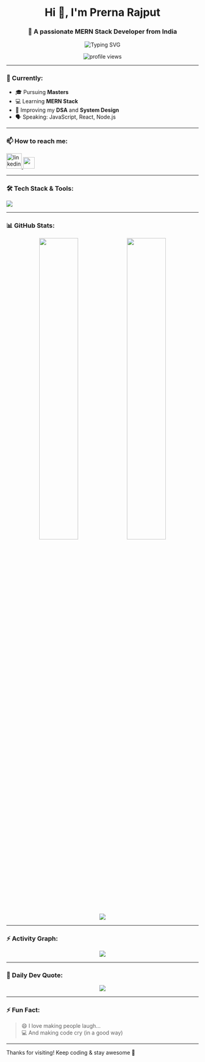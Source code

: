 <h1 align="center">Hi 👋, I'm Prerna Rajput</h1>
<h3 align="center">🚀 A passionate MERN Stack Developer from India</h3>

<p align="center">
  <img src="https://readme-typing-svg.demolab.com?font=Fira+Code&weight=500&size=22&pause=1000&color=00FFC2&center=true&vCenter=true&width=435&lines=MERN+Stack+Developer;DSA+Enthusiast;Tech+Lover+%F0%9F%91%BB;Code.+Debug.+Repeat+%E2%9C%A8" alt="Typing SVG" />
</p>

<p align="center">
  <img src="https://komarev.com/ghpvc/?username=prernagethub&label=Profile%20views&color=0e75b6&style=flat" alt="profile views" />
</p>

---

### 🌱 Currently:
- 🎓 Pursuing **Masters**
- 💻 Learning **MERN Stack**
- 🧠 Improving my **DSA** and **System Design**
- 🗣️ Speaking: JavaScript, React, Node.js

---

### 📫 How to reach me:
<p align="left">
  <a href="https://www.linkedin.com/in/prerna-rajput-b2a479156/" target="_blank">
    <img src="https://skillicons.dev/icons?i=linkedin" height="40" alt="linkedin" />
  </a>
  <a href="mailto:rajputprerna1503@gmail.com">
    <img src="https://img.shields.io/badge/Gmail-D14836?style=flat&logo=gmail&logoColor=white" height="30" />
  </a>
</p>

---

### 🛠️ Tech Stack & Tools:

<p>
  <img src="https://skillicons.dev/icons?i=html,css,js,react,nodejs,express,mongodb,tailwind,python,docker,git,github,linux,postman" />
</p>

---

### 📊 GitHub Stats:

<p align="center">
  <img src="https://github-readme-stats.vercel.app/api?username=prernagethub&show_icons=true&theme=radical" width="45%" />
  <img src="https://github-readme-stats.vercel.app/api/top-langs/?username=prernagethub&layout=compact&theme=radical" width="45%" />
</p>

<p align="center">
  <img src="https://github-readme-streak-stats.herokuapp.com?user=prernagethub&theme=radical" />
</p>

---

### ⚡ Activity Graph:
<p align="center">
  <img src="https://github-readme-activity-graph.vercel.app/graph?username=prernagethub&theme=react-dark&area=true&hide_border=true" />
</p>


---

### 💬 Daily Dev Quote:
<p align="center">
  <img src="https://quotes-github-readme.vercel.app/api?type=horizontal&theme=tokyonight" />
</p>

---

### ⚡ Fun Fact:
> 😄 I love making people laugh...  
> 💻 And making code cry (in a good way)

---

Thanks for visiting! Keep coding & stay awesome 💖  
